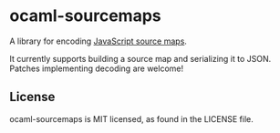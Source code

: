 # ocaml-sourcemaps

A library for encoding [JavaScript source maps](https://docs.google.com/document/d/1U1RGAehQwRypUTovF1KRlpiOFze0b-_2gc6fAH0KY0k/edit?hl=en_US&pli=1&pli=1).

It currently supports building a source map and serializing it to JSON. Patches implementing decoding are welcome!

## License

ocaml-sourcemaps is MIT licensed, as found in the LICENSE file.
